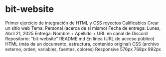 # bit-website 
Primer ejercicio de integración de HTML y CSS 
royectos Calificables
Crear un sitio web
Tema: Personal (acerca de si mismo)
Fecha de entrega: Lunes, Abril 21, 2025
Entrega: Nombre + Apellido + URL en canal de Discord
Repositorio: "bit-website"
README.md
En línea (URL de acceso público)
HTML (más de un documento, estructura, contenido original)
CSS (archivo externo, orden, variables, fuentes, colores)
Responsive
576px
768px
992px
